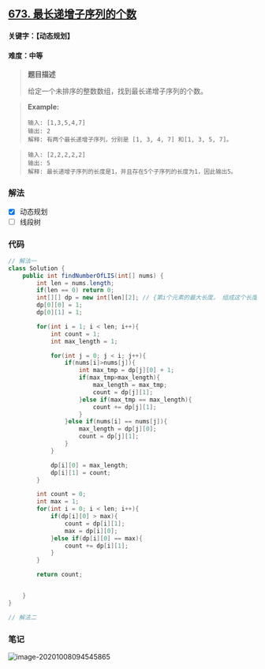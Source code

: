 ## [673. 最长递增子序列的个数](https://leetcode-cn.com/problems/number-of-longest-increasing-subsequence/)

#### 关键字：【动态规划】

#### 难度：中等

> **题目描述**
>
> 给定一个未排序的整数数组，找到最长递增子序列的个数。

> 
>
> **Example:**
>
> ```
> 输入: [1,3,5,4,7]
> 输出: 2
> 解释: 有两个最长递增子序列，分别是 [1, 3, 4, 7] 和[1, 3, 5, 7]。
> ```

> ```
> 输入: [2,2,2,2,2]
> 输出: 5
> 解释: 最长递增子序列的长度是1，并且存在5个子序列的长度为1，因此输出5。
> ```


### 解法

- [x] 动态规划
- [ ] 线段树

### 代码

```java
// 解法一
class Solution {
    public int findNumberOfLIS(int[] nums) {
        int len = nums.length;
        if(len == 0) return 0;
        int[][] dp = new int[len][2]; // {第i个元素的最大长度， 组成这个长度的个数}
        dp[0][0] = 1;
        dp[0][1] = 1; 

        for(int i = 1; i < len; i++){
            int count = 1;
            int max_length = 1;

            for(int j = 0; j < i; j++){
                if(nums[i]>nums[j]){
                    int max_tmp = dp[j][0] + 1;
                    if(max_tmp>max_length){
                        max_length = max_tmp;
                        count = dp[j][1];
                    }else if(max_tmp == max_length){
                        count += dp[j][1];
                    }
                }else if(nums[i] == nums[j]){
                    max_length = dp[j][0];
                    count = dp[j][1];
                }
            }

            dp[i][0] = max_length;
            dp[i][1] = count;
        }

        int count = 0;
        int max = 1;
        for(int i = 0; i < len; i++){
            if(dp[i][0] > max){
                count = dp[i][1];
                max = dp[i][0];
            }else if(dp[i][0] == max){
                count += dp[i][1];
            }
        }

        return count;


    }
}
```

```java
// 解法二

```



### 笔记

![image-20201008094545865](https://i.loli.net/2020/10/08/nKXbxPA6hI2BGJU.png)
